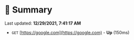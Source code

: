 # 📖 Summary
Last updated: **12/29/2021, 7:41:17 AM**

- `GET` [https://google.com](https://google.com) - **Up** (150ms)
